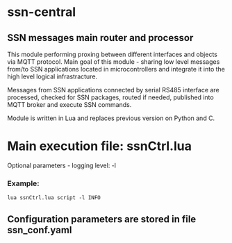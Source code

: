 # ssn-central
## SSN messages main router and processor

This module performing proxing between different interfaces and objects via MQTT protocol.
Main goal of this module - sharing low level messages from/to SSN applications located in microcontrollers and integrate it into the high level logical infrastracture.

Messages from SSN applications connected by serial RS485 interface are processed, checked for SSN packages, routed if needed, published into MQTT broker and execute SSN commands.

Module is written in Lua and replaces previous version on Python and C.

# Main execution file: ssnCtrl.lua

Optional parameters - logging level: -l

### Example:
	lua ssnCtrl.lua script -l INFO
	
## Configuration parameters are stored in file ssn_conf.yaml
